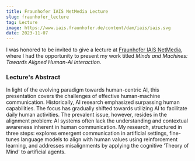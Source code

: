```yaml
---
title: Fraunhofer IAIS NetMedia Lecture
slug: fraunhofer_lecture
tag: Lecture
image: https://www.iais.fraunhofer.de/content/dam/iais/iais.svg
date: 2023-11-07
---
```


I was honored to be invited to give a lecture at [Fraunhofer IAIS NetMedia](https://www.iais.fraunhofer.de/de/institut/abteilungen/netmedia.html), where I had the opportunity to present my work titled *Minds and Machines: Towards Aligned Human-AI Interaction*. 

### Lecture's Abstract
In light of the evolving paradigm towards human-centric AI, this presentation covers the challenges of effective human-machine communication. Historically, AI research emphasized surpassing human capabilities. The focus has gradually shifted towards utilizing AI to facilitate daily human activities. The prevalent issue, however, resides in the alignment problem: AI systems often lack the understanding and contextual awareness inherent in human communication. My research, structured in three steps: explores emergent communication in artificial settings, fine-tunes language models to align with human values using reinforcement learning, and addresses misalignments by applying the cognitive 'Theory of Mind' to artificial agents.